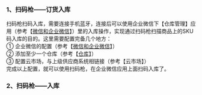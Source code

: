 ### 1、扫码枪——订货入库

扫码枪扫码入库，需要连接手机蓝牙，连接后可以使用企业微信下【仓库管理】应用（参考【[微信和企业微信](/wei-xin-he-qi-ye-wei-xin.md)】）里的入库操作，实现通过扫码枪扫描商品上的SKU码入库的目的。这里需要配置完备几个地方：  
① 企业微信的配置（参考【[微信和企业微信](/wei-xin-he-qi-ye-wei-xin.md)】）  
② 添加至少一个仓库（参考【[仓库](/cang-ku.md)】）  
③ 配置云市场，与上级供应商系统相链接（参考【云市场】）  
完成以上配置，就可以使用扫码枪，在企业微信应用上面扫码入库了。

### 2、扫码枪——入库



